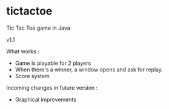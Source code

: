 # tictactoe
Tic Tac Toe game in Java

v1.1

What works :
- Game is playable for 2 players
- When there's a winner, a window opens and ask for replay.
- Score system

Incoming changes in future version : 
- Graphical improvements

